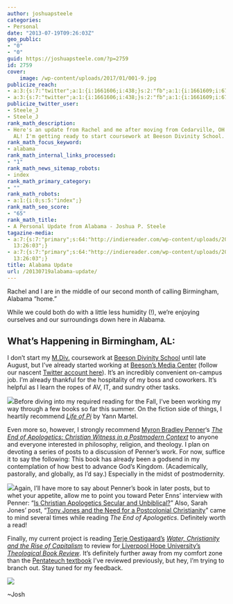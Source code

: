 ```yaml
---
author: joshuapsteele
categories:
- Personal
date: "2013-07-19T09:26:03Z"
geo_public:
- "0"
- "0"
guid: https://joshuapsteele.com/?p=2759
id: 2759
cover:
    image: /wp-content/uploads/2017/01/001-9.jpg
publicize_reach:
- a:3:{s:7:"twitter";a:1:{i:1661606;i:438;}s:2:"fb";a:1:{i:1661609;i:678;}s:2:"wp";a:1:{i:0;i:33;}}
- a:3:{s:7:"twitter";a:1:{i:1661606;i:438;}s:2:"fb";a:1:{i:1661609;i:678;}s:2:"wp";a:1:{i:0;i:33;}}
publicize_twitter_user:
- Steele_J
- Steele_J
rank_math_description:
- Here's an update from Rachel and me after moving from Cedarville, OH to Birmingham,
  AL! I'm getting ready to start coursework at Beeson Divinity School.
rank_math_focus_keyword:
- alabama
rank_math_internal_links_processed:
- "1"
rank_math_news_sitemap_robots:
- index
rank_math_primary_category:
- ""
rank_math_robots:
- a:1:{i:0;s:5:"index";}
rank_math_seo_score:
- "65"
rank_math_title:
- A Personal Update from Alabama - Joshua P. Steele
tagazine-media:
- a:7:{s:7:"primary";s:64:"http://indiereader.com/wp-content/uploads/2012/12/life-of-pi.jpg";s:6:"images";a:4:{s:93:"http://www.faithandleadership.com/sites/default/files/feature_images/BeesonHodgesChapel_m.jpg";a:6:{s:8:"file_url";s:93:"http://www.faithandleadership.com/sites/default/files/feature_images/BeesonHodgesChapel_m.jpg";s:5:"width";i:350;s:6:"height";i:233;s:4:"type";s:5:"image";s:4:"area";i:81550;s:9:"file_path";s:0:"";}s:64:"http://indiereader.com/wp-content/uploads/2012/12/life-of-pi.jpg";a:6:{s:8:"file_url";s:64:"http://indiereader.com/wp-content/uploads/2012/12/life-of-pi.jpg";s:5:"width";i:1585;s:6:"height";i:2378;s:4:"type";s:5:"image";s:4:"area";i:3769130;s:9:"file_path";s:0:"";}s:99:"http://assets.bakerpublishinggroup.com/processed/books/covers/original/9781441251091.jpg?1372396212";a:6:{s:8:"file_url";s:99:"http://assets.bakerpublishinggroup.com/processed/books/covers/original/9781441251091.jpg?1372396212";s:5:"width";i:1050;s:6:"height";i:1623;s:4:"type";s:5:"image";s:4:"area";i:1704150;s:9:"file_path";s:0:"";}s:84:"http://www.ibtauris.com/~/media/Images/Book%20Covers/Christianity/9781780760667.ashx";a:6:{s:8:"file_url";s:84:"http://www.ibtauris.com/~/media/Images/Book%20Covers/Christianity/9781780760667.ashx";s:5:"width";i:265;s:6:"height";i:400;s:4:"type";s:5:"image";s:4:"area";i:106000;s:9:"file_path";s:0:"";}}s:6:"videos";a:0:{}s:11:"image_count";i:4;s:6:"author";s:7:"4584812";s:7:"blog_id";s:7:"4349442";s:9:"mod_stamp";s:19:"2013-07-19
  13:26:03";}
- a:7:{s:7:"primary";s:64:"http://indiereader.com/wp-content/uploads/2012/12/life-of-pi.jpg";s:6:"images";a:4:{s:93:"http://www.faithandleadership.com/sites/default/files/feature_images/BeesonHodgesChapel_m.jpg";a:6:{s:8:"file_url";s:93:"http://www.faithandleadership.com/sites/default/files/feature_images/BeesonHodgesChapel_m.jpg";s:5:"width";i:350;s:6:"height";i:233;s:4:"type";s:5:"image";s:4:"area";i:81550;s:9:"file_path";s:0:"";}s:64:"http://indiereader.com/wp-content/uploads/2012/12/life-of-pi.jpg";a:6:{s:8:"file_url";s:64:"http://indiereader.com/wp-content/uploads/2012/12/life-of-pi.jpg";s:5:"width";i:1585;s:6:"height";i:2378;s:4:"type";s:5:"image";s:4:"area";i:3769130;s:9:"file_path";s:0:"";}s:99:"http://assets.bakerpublishinggroup.com/processed/books/covers/original/9781441251091.jpg?1372396212";a:6:{s:8:"file_url";s:99:"http://assets.bakerpublishinggroup.com/processed/books/covers/original/9781441251091.jpg?1372396212";s:5:"width";i:1050;s:6:"height";i:1623;s:4:"type";s:5:"image";s:4:"area";i:1704150;s:9:"file_path";s:0:"";}s:84:"http://www.ibtauris.com/~/media/Images/Book%20Covers/Christianity/9781780760667.ashx";a:6:{s:8:"file_url";s:84:"http://www.ibtauris.com/~/media/Images/Book%20Covers/Christianity/9781780760667.ashx";s:5:"width";i:265;s:6:"height";i:400;s:4:"type";s:5:"image";s:4:"area";i:106000;s:9:"file_path";s:0:"";}}s:6:"videos";a:0:{}s:11:"image_count";i:4;s:6:"author";s:7:"4584812";s:7:"blog_id";s:7:"4349442";s:9:"mod_stamp";s:19:"2013-07-19
  13:26:03";}
title: Alabama Update
url: /20130719alabama-update/
---
```


Rachel and I are in the middle of our second month of calling Birmingham, Alabama “home.”

While we could both do with a little less humidity (!), we’re enjoying ourselves and our surroundings down here in Alabama.

## What’s Happening in Birmingham, AL:

I don’t start my [M.Div.](http://www.beesondivinity.com/masterofdivinity) coursework at [Beeson Divinity School](http://www.beesondivinity.com/) until late August, but I’ve already started working at [Beeson’s Media Center](http://www.beesondivinity.com/mediacenter) (follow our nascent [Twitter account here](https://twitter.com/BeesonMedia)). It’s an incredibly convenient on-campus job. I’m already thankful for the hospitality of my boss and coworkers. It’s helpful as I learn the ropes of AV, IT, and sundry other tasks.

[![](http://indiereader.com/wp-content/uploads/2012/12/life-of-pi.jpg)](http://www.amazon.com/dp/0547848412)Before diving into my required reading for the Fall, I’ve been working my way through a few books so far this summer. On the fiction side of things, I heartily recommend *[Life of Pi](http://www.amazon.com/dp/0547848412)* by Yann Martel.

Even more so, however, I strongly recommend [Myron Bradley Penner](https://twitter.com/pennerm)‘s *[The End of Apologetics: Christian Witness in a Postmodern Context](http://bakerpublishinggroup.com/books/the-end-of-apologetics/285611)* to anyone and everyone interested in philosophy, religion, and theology. I plan on devoting a series of posts to a discussion of Penner’s work. For now, suffice it to say the following: This book has already been a godsend in my contemplation of how best to advance God’s Kingdom. (Academically, pastorally, and globally, as I’d say.) Especially in the midst of postmodernity.

[![](http://assets.bakerpublishinggroup.com/processed/books/covers/original/9781441251091.jpg?1372396212)](http://bakerpublishinggroup.com/books/the-end-of-apologetics/285611)Again, I’ll have more to say about Penner’s book in later posts, but to whet your appetite, allow me to point you toward Peter Enns’ interview with Penner: “[Is Christian Apologetics Secular and Unbiblical?](http://www.patheos.com/blogs/peterenns/2013/06/is-christian-apologetics-secular-and-unbiblical-an-interview-with-myron-penner/)” Also, Sarah Jones’ post, “[Tony Jones and the Need for a Postcolonial Christianity](http://anthonybsusan.wordpress.com/2013/05/17/tony-jones-and-the-need-for-a-postcolonial-christianity/)” came to mind several times while reading *The End of Apologetics*. Definitely worth a read!

Finally, my current project is reading [Terje Oestigaard’s](http://www.nai.uu.se/research/researchers/terje-oestigaard/) [*Water, Christianity and the Rise of Capitalism*](http://www.amazon.com/Water-Christianity-Capitalism-Terje-Oestigaard/dp/1780760663) to review for[ Liverpool Hope University’s *Theological Book Review*](http://www.hope.ac.uk/theologicalbookreview/). It’s definitely further away from my comfort zone than the [Pentateuch textbook](http://bakerpublishinggroup.com/books/from-paradise-to-the-promised-land-3rd-edition/230932) I’ve reviewed previously, but hey, I’m trying to branch out. Stay tuned for my feedback.

[![](http://www.ibtauris.com/~/media/Images/Book%20Covers/Christianity/9781780760667.ashx)](http://www.ibtauris.com/Books/Economics%20finance%20business%20%20management/Economics/Economic%20systems%20%20structures/Water%20Christianity%20and%20the%20Rise%20of%20Capitalism.aspx?menuitem={FD527464-0A9B-4F6F-9357-5B173E3ABD1C})

~Josh